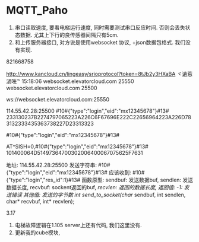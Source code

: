 # MQTT_Paho

1. 串口读取速度, 要看电梯运行速度, 同时需要测试串口反应时间. 否则会丢失状态数据. 尤其上下行的良传感器间隔只有5cm. 
2. 和上传服务器接口, 对方说是使用websocket 协议, +json数据包格式. 我们没有实现. 

 
821668758 

http://www.kancloud.cn/lingeasy/srioprotocol?token=8tJb2y3HXaBA
ヾ遺莣濄呿℡  15:18:06
websocket.elevatorcloud.com 25550
websocket.elevatorcloud.com 25500



ws://websocket.elevatorcloud.com:25550


 
114.55.42.28:25500
#10#{"type":"login","eid":"mx12345678"}#13#
233130237B2274797065223A226C6F67696E222C22656964223A226D783132333435363738227D23313323

#10#{"type":"login","eid":"mx12345678"}#13#

AT^SISH=0,#10#{"type":"login","eid":"mx12345678"}#13#
101400064D51497364700302006400067075625F7631

地址: 114.55.42.28:25500
发送字符串:  #10#{"type":"login","eid":"mx12345678"}#13#
应该收到:    #10#{"type":"login","res_id":1}#13#
函数原型:
sendbuf: 发送数据buf, 
sendlen: 发送数据长度, 
recvbuf: sockent返回的buf, 
*recvlen: 返回的数据长度, 
返回值: -1: 发送错误
        其他值: 发送的字节数
int send_to_socket(char* sendbuf, int sendlen, char* recvbuf, int* recvlen);


3.17
1. 电梯故障逻辑在1.105 server上还有代码, 我们这里没有. 
2. 更新我的cube模块, 










